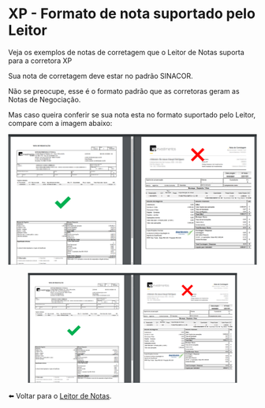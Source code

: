 # XP - Formato de nota suportado pelo Leitor

Veja os exemplos de notas de corretagem que o Leitor de Notas suporta para a corretora XP

Sua nota de corretagem deve estar no padrão SINACOR.

Não se preocupe, esse é o formato padrão que as corretoras geram as Notas de Negociação.

Mas caso queira conferir se sua nota esta no formato suportado pelo Leitor, compare com a imagem abaixo:

![](../.gitbook/assets/5c3d2825e38e67f9eeb0631a85fb2dae.png)

<figure><img src="../.gitbook/assets/5c3d2825e38e67f9eeb0631a85fb2dae.png" alt=""><figcaption></figcaption></figure>

⬅️ Voltar para o [Leitor de Notas](https://leitordenotas.com.br/).
